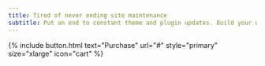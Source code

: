 ```yaml
---
title: Tired of never ending site maintenance
subtitle: Put an end to constant theme and plugin updates. Build your website with Jekyll static generator and get on with what matters the most, your business.
---
```


<!-- {% include image.html img="website.png" %} -->

{% include button.html text="Purchase" url="#" style="primary" size="xlarge" icon="cart" %}